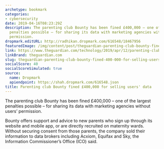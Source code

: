 ```yaml
---
archetype: bookmark
categories:
- cybersecurity
date: 2019-04-16T08:23:29Z
description: The parenting club Bounty has been fined £400,000 – one of the largest
  penalties possible – for sharing its data with marketing agencies without users’
  permission.
dropmark.editURL: http://radhikan.dropmark.com/616548/18467956
featuredImage: /img/content/post/theguardian-parenting-club-bounty-fined-400-000-for-selling-users-data.jpg
link: https://www.theguardian.com/technology/2019/apr/12/parenting-club-bounty-fined-selling-users-data
linkBrand: theguardian.com
slug: theguardian-parenting-club-bounty-fined-400-000-for-selling-users-data
socialScore: 40
socialScoreSimulated: true
source:
  name: Dropmark
  apiendpoint: https://shah.dropmark.com/616548.json
title: Parenting club Bounty fined £400,000 for selling users' data
---
```

The parenting club Bounty has been fined £400,000 – one of the largest penalties possible – for sharing its data with marketing agencies without users’ permission.

Bounty offers support and advice to new parents who sign up through its website and mobile app, or are directly recruited on maternity wards. Without securing consent from those parents, the company sold their information to data brokers including Acxiom, Equifax and Sky, the Information Commissioner’s Office (ICO) said.

